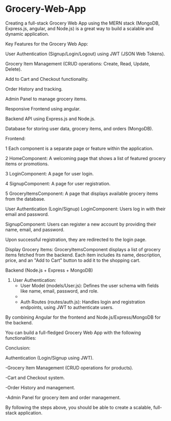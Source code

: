 # Grocery-Web-App
Creating a full-stack Grocery Web App using the MERN stack (MongoDB, Express.js, angular, and Node.js) is a great way to build a scalable and dynamic application. 

Key Features for the Grocery Web App:

User Authentication (Signup/Login/Logout) using JWT (JSON Web Tokens).

Grocery Item Management (CRUD operations: Create, Read, Update, Delete).

Add to Cart and Checkout functionality.

Order History and tracking.

Admin Panel to manage grocery items.

Responsive Frontend using angular.

Backend API using Express.js and Node.js.

Database for storing user data, grocery items, and orders (MongoDB).

Frontend:

   1 Each component is a separate page or feature within the application. 
   
   2 HomeComponent: A welcoming page that shows a list of featured grocery items or promotions.
   
   3 LoginComponent: A page for user login.
   
   4 SignupComponent: A page for user registration.
   
   5 GroceryItemsComponent: A page that displays available grocery items from the database.
   
User Authentication (Login/Signup)
   LoginComponent: Users log in with their email and password. 
   
   SignupComponent: Users can register a new account by providing their name, email, and password.
   
   Upon successful registration, they are redirected to the login page.

Display Grocery Items:
    GroceryItemsComponent displays a list of grocery items fetched from the backend.
    Each item includes its name, description, price, and an "Add to Cart" button to add it to the shopping cart.

Backend (Node.js + Express + MongoDB)

1. User Authentication:
   - User Model (models/User.js): Defines the user schema with fields like name, email, password, and role.
   - 
   - Auth Routes (routes/auth.js): Handles login and registration endpoints, using JWT to authenticate users.

By combining Angular for the frontend and Node.js/Express/MongoDB for the backend. 

You can build a full-fledged Grocery Web App with the following functionalities:

Conclusion:

Authentication (Login/Signup using JWT).

  -Grocery Item Management (CRUD operations for products).
  
  -Cart and Checkout system.
  
  -Order History and management.
  
  -Admin Panel for grocery item and order management.
  
By following the steps above, you should be able to create a scalable, full-stack application.


